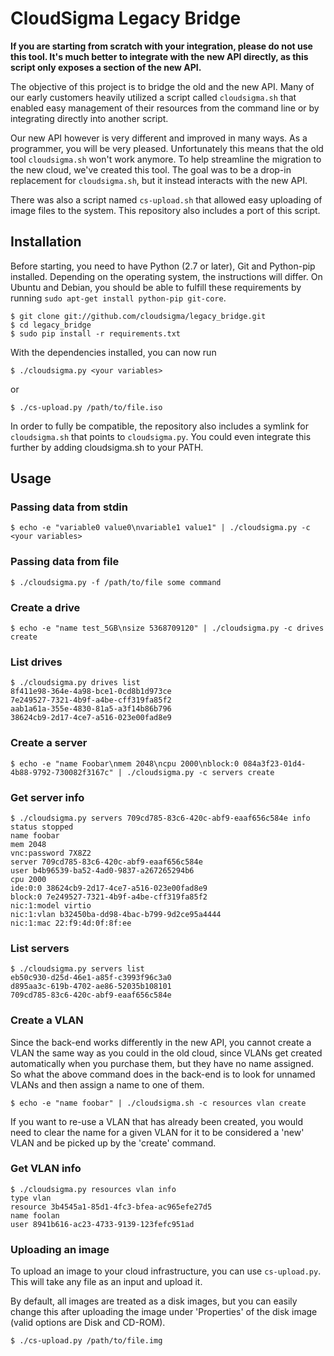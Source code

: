 # CloudSigma Legacy Bridge

**If you are starting from scratch with your integration, please do not use this tool. It's much better to integrate with the new API directly, as this script only exposes a section of the new API.**

The objective of this project is to bridge the old and the new API. Many of our early customers heavily utilized a script called `cloudsigma.sh` that enabled easy management of their resources from the command line or by integrating directly into another script.

Our new API however is very different and improved in many ways. As a programmer, you will be very pleased. Unfortunately this means that the old tool `cloudsigma.sh` won't work anymore. To help streamline the migration to the new cloud, we've created this tool. The goal was to be a drop-in replacement for `cloudsigma.sh`, but it instead interacts with the new API.

There was also a script named `cs-upload.sh` that allowed easy uploading of image files to the system. This repository also includes a port of this script.

## Installation

Before starting, you need to have Python (2.7 or later), Git and Python-pip installed. Depending on the operating system, the instructions will differ. On Ubuntu and Debian, you should be able to fulfill these requirements by running `sudo apt-get install python-pip git-core`.

    $ git clone git://github.com/cloudsigma/legacy_bridge.git
    $ cd legacy_bridge
    $ sudo pip install -r requirements.txt

With the dependencies installed, you can now run

    $ ./cloudsigma.py <your variables>

or

    $ ./cs-upload.py /path/to/file.iso

In order to fully be compatible, the repository also includes a symlink for `cloudsigma.sh` that points to `cloudsigma.py`. You could even integrate this further by adding cloudsigma.sh to your PATH.

## Usage

### Passing data from stdin

    $ echo -e "variable0 value0\nvariable1 value1" | ./cloudsigma.py -c <your variables>

### Passing data from file

    $ ./cloudsigma.py -f /path/to/file some command

### Create a drive

    $ echo -e "name test_5GB\nsize 5368709120" | ./cloudsigma.py -c drives create

### List drives

    $ ./cloudsigma.py drives list
    8f411e98-364e-4a98-bce1-0cd8b1d973ce
    7e249527-7321-4b9f-a4be-cff319fa85f2
    aab1a61a-355e-4830-81a5-a3f14b86b796
    38624cb9-2d17-4ce7-a516-023e00fad8e9

### Create a server

    $ echo -e "name Foobar\nmem 2048\ncpu 2000\nblock:0 084a3f23-01d4-4b88-9792-730082f3167c" | ./cloudsigma.py -c servers create

### Get server info

    $ ./cloudsigma.py servers 709cd785-83c6-420c-abf9-eaaf656c584e info
    status stopped
    name foobar
    mem 2048
    vnc:password 7X8Z2
    server 709cd785-83c6-420c-abf9-eaaf656c584e
    user b4b96539-ba52-4ad0-9837-a267265294b6
    cpu 2000
    ide:0:0 38624cb9-2d17-4ce7-a516-023e00fad8e9
    block:0 7e249527-7321-4b9f-a4be-cff319fa85f2
    nic:1:model virtio
    nic:1:vlan b32450ba-dd98-4bac-b799-9d2ce95a4444
    nic:1:mac 22:f9:4d:0f:8f:ee

### List servers

    $ ./cloudsigma.py servers list
    eb50c930-d25d-46e1-a85f-c3993f96c3a0
    d895aa3c-619b-4702-ae86-52035b108101
    709cd785-83c6-420c-abf9-eaaf656c584e

### Create a VLAN

Since the back-end works differently in the new API, you cannot create a VLAN the same way as you could in the old cloud, since VLANs get created automatically when you purchase them, but they have no name assigned. So what the above command does in the back-end is to look for unnamed VLANs and then assign a name to one of them.

    $ echo -e "name foobar" | ./cloudsigma.sh -c resources vlan create

If you want to re-use a VLAN that has already been created, you would need to clear the name for a given VLAN for it to be considered a 'new' VLAN and be picked up by the 'create' command.

### Get VLAN info

    $ ./cloudsigma.py resources vlan info
    type vlan
    resource 3b4545a1-85d1-4fc3-bfea-ac965efe27d5
    name foolan
    user 8941b616-ac23-4733-9139-123fefc951ad

### Uploading an image

To upload an image to your cloud infrastructure, you can use `cs-upload.py`. This will take any file as an input and upload it.

By default, all images are treated as a disk images, but you can easily change this after uploading the image under 'Properties' of the disk image (valid options are Disk and CD-ROM).

    $ ./cs-upload.py /path/to/file.img
